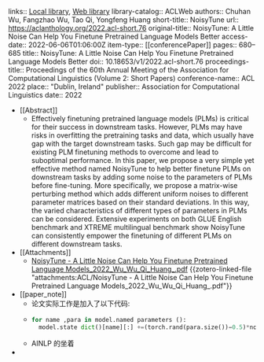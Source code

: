 links:: [Local library](zotero://select/library/items/L8TF3IHB), [Web library](https://www.zotero.org/users/9034808/items/L8TF3IHB)
library-catalog:: ACLWeb
authors:: Chuhan Wu, Fangzhao Wu, Tao Qi, Yongfeng Huang
short-title:: NoisyTune
url:: https://aclanthology.org/2022.acl-short.76
original-title:: NoisyTune: A Little Noise Can Help You Finetune Pretrained Language Models Better
access-date:: 2022-06-06T01:06:00Z
item-type:: [[conferencePaper]]
pages:: 680–685
title:: NoisyTune: A Little Noise Can Help You Finetune Pretrained Language Models Better
doi:: 10.18653/v1/2022.acl-short.76
proceedings-title:: Proceedings of the 60th Annual Meeting of the Association for Computational Linguistics (Volume 2: Short Papers)
conference-name:: ACL 2022
place:: "Dublin, Ireland"
publisher:: Association for Computational Linguistics
date:: 2022

- [[Abstract]]
	- Effectively finetuning pretrained language models (PLMs) is critical for their success in downstream tasks. However, PLMs may have risks in overfitting the pretraining tasks and data, which usually have gap with the target downstream tasks. Such gap may be difficult for existing PLM finetuning methods to overcome and lead to suboptimal performance. In this paper, we propose a very simple yet effective method named NoisyTune to help better finetune PLMs on downstream tasks by adding some noise to the parameters of PLMs before fine-tuning. More specifically, we propose a matrix-wise perturbing method which adds different uniform noises to different parameter matrices based on their standard deviations. In this way, the varied characteristics of different types of parameters in PLMs can be considered. Extensive experiments on both GLUE English benchmark and XTREME multilingual benchmark show NoisyTune can consistently empower the finetuning of different PLMs on different downstream tasks.
- [[Attachments]]
	- [NoisyTune - A Little Noise Can Help You Finetune Pretrained Language Models_2022_Wu_Wu_Qi_Huang_.pdf](zotero://select/library/items/VDFXKATG) {{zotero-linked-file "attachments:ACL/NoisyTune - A Little Noise Can Help You Finetune Pretrained Language Models_2022_Wu_Wu_Qi_Huang_.pdf"}}
- [[paper_note]]
	- 论文实际工作是加入了以下代码:
	- ```python
	  for name ,para in model.named parameters ():
	    model.state dict()[name][:] +=(torch.rand(para.size())−0.5)*noise_lambda*torch.std(para)
	  ```
	- AINLP 的坐着
-